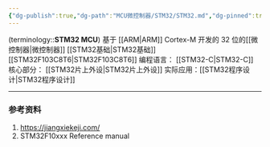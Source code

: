 ```yaml
---
{"dg-publish":true,"dg-path":"MCU微控制器/STM32/STM32.md","dg-pinned":true,"tags":["Subject"],"permalink":"/MCU微控制器/STM32/STM32/","pinned":true,"dgPassFrontmatter":true,"noteIcon":"","created":"2024-05-21T15:20:27.841+08:00","updated":"2024-10-27T15:49:22.762+08:00"}
---
```


(terminology::**STM32 MCU**)
基于 [[ARM\|ARM]]  Cortex-M 开发的 32 位的[[微控制器\|微控制器]]
[[STM32基础\|STM32基础]]
[[STM32F103C8T6\|STM32F103C8T6]]
编程语言： [[STM32-C\|STM32-C]]
核心部分： [[STM32片上外设\|STM32片上外设]]
实际应用：[[STM32程序设计\|STM32程序设计]]


***
### 参考资料
1. https://jiangxiekeji.com/
2. STM32F10xxx Reference manual  

